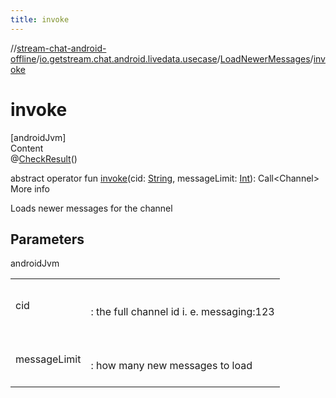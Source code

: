 ```yaml
---
title: invoke
---
```

//[stream-chat-android-offline](../../../index.md)/[io.getstream.chat.android.livedata.usecase](../index.md)/[LoadNewerMessages](index.md)/[invoke](invoke.md)



# invoke  
[androidJvm]  
Content  
@[CheckResult](https://developer.android.com/reference/kotlin/androidx/annotation/CheckResult.html)()  
  
abstract operator fun [invoke](invoke.md)(cid: [String](https://kotlinlang.org/api/latest/jvm/stdlib/kotlin/-string/index.html), messageLimit: [Int](https://kotlinlang.org/api/latest/jvm/stdlib/kotlin/-int/index.html)): Call&lt;Channel&gt;  
More info  


Loads newer messages for the channel



## Parameters  
  
androidJvm  
  
| | |
|---|---|
| <a name="io.getstream.chat.android.livedata.usecase/LoadNewerMessages/invoke/#kotlin.String#kotlin.Int/PointingToDeclaration/"></a>cid| <a name="io.getstream.chat.android.livedata.usecase/LoadNewerMessages/invoke/#kotlin.String#kotlin.Int/PointingToDeclaration/"></a><br/><br/>: the full channel id i. e. messaging:123<br/><br/>|
| <a name="io.getstream.chat.android.livedata.usecase/LoadNewerMessages/invoke/#kotlin.String#kotlin.Int/PointingToDeclaration/"></a>messageLimit| <a name="io.getstream.chat.android.livedata.usecase/LoadNewerMessages/invoke/#kotlin.String#kotlin.Int/PointingToDeclaration/"></a><br/><br/>: how many new messages to load<br/><br/>|
  
  



